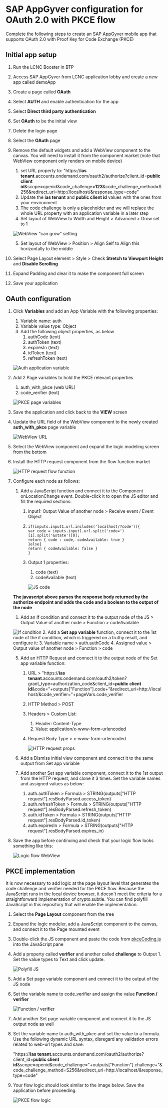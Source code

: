# SAP AppGyver configuration for OAuth 2.0 with PKCE flow

  Complete the following steps to create an SAP AppGyver mobile app that supports OAuth 2.0 with Proof Key for Code Exchange (PKCE)

## Initial app setup

  1. Run the LCNC Booster in BTP
  2. Access SAP AppGyver from LCNC application lobby and create a new app called demoApp
  3. Create a page called **OAuth**
  4. Select **AUTH** and enable authentication for the app
  5. Select **Direct third party authentication**
  6. Set **OAuth** to be the initial view
  7. Delete the login page
  8. Select the **OAuth** page
  9. Remove the default widgets and add a WebView component to the canvas. You will need to install it from the component market (note that WebView component only renders on mobile device)
     1. set URL property to: "https://**ias tenant**.accounts.ondemand.com/oauth2/authorize?client_id=**public client id**&scope=openid&code_challenge=**123**&code_challenge_method=S256&redirect_uri=http://localhost/&response_type=code"
     2. Update the **ias tenant** and **public client id** values with the ones from your environment
     3. The code challenge is only a placeholder and we will replace the whole URL property with an application variable in a later step
     4. Set layout of WebView to Width and Height > Advanced > Grow set to 1

       ![WebView "can grow" setting](./images/1-can-grow.png)

     5. Set layout of WebView > Position > Align Self to Align this horizontally to the middle
  10. Select Page Layout element > Style > Check **Stretch to Viewport Height** and **Disable Scrolling**
  11. Expand Padding and clear it to make the component full screen
  12. Save your application

## OAuth configuration

  1. Click **Variables** and add an App Variable with the following properties:
     1.  Variable name: auth
     2.  Variable value type: Object
     3.  Add the following object properties, as below
         1.  authCode (text)
         2.  authToken (text)
         3.  expiresIn (text)
         4.  idToken (text)
         5.  refreshToken (text)

       ![Auth application variable](./images/2-auth-object.png)
        
  2.  Add 2 Page variables to hold the PKCE relevant properties
      1.  auth_with_pkce (web URL)
      2.  code_verifier (text)

       ![PKCE page variables](images/6-page-vars.png)

  3.  Save the application and click back to the **VIEW** screen
  4.  Update the URL field of the WebView component to the newly created **auth_with_pkce** page variable

       ![WebView URL](images/7-auth-with-pkce.png)

  5.  Select the WebView component and expand the logic modeling screen from the bottom
  6.  Install the HTTP request component from the flow function market

       ![HTTP request flow function](images/3-http-req.png)
 
  7.  Configure each node as follows:
      1.  Add a JavaScript function and connect it to the Component onLocationChange event. Double-click it to open the JS editor and fill the required sections:
          1.  input1: Output Value of another node > Receive event / Event Object
          2.  ```
              if(inputs.input1.url.includes('localhost/?code')){
              var code = inputs.input1.url.split('code=')[1].split('&state')[0];
              return { code : code, codeAvailable: true } 
              }else{
              return { codeAvailable: false } 
              }
              ```
          3. Output 1 properties:
             1. code (text)
             2. codeAvailable (text)

             ![JS code](images/4-js-code.png)

      **The javascript above parses the response body returned by the authorize endpoint and adds the code and a boolean to the output of the node**

      1.  Add an If condition and connect it to the output node of the JS > Output Value of another node > Function > codeAvailable

        ![If condition](images/5-if-condition.png)
      2.  Add a **Set app variable** function, connect it to the 1st node of the if condition, which is triggered on a truthy result, and configure it:
      3.  Variable name > auth.authCode
      4.  Assigned value > Output value of another node > Function > code

      5.  Add an HTTP Request and connect it to the output node of the Set app variable function:
          1.  URL > "https://**ias tenant**.accounts.ondemand.com/oauth2/token?grant_type=authorization_code&client_id=**public client id**&code="+outputs["Function"].code+"&redirect_uri=http://localhost/&code_verifier="+pageVars.code_verifier
          2.  HTTP Method > POST
          3.  Headers > Custom List:
              1.  Header: Content-Type  
              2.  Value: application/x-www-form-urlencoded
          4.  Request Body Type > x-www-form-urlencoded

              ![HTTP request props](images/8-http-post.png)

      6.  Add a Dismiss initial view component and connect it to the same output from Set app variable
      7.  Add another Set app variable component, connect it to the 1st output from the HTTP request, and clone it 3 times. Set the variable names and assigned values as below:
          1.  auth.authToken > Formula > STRING(outputs["HTTP request"].resBodyParsed.access_token)
          2.  auth.refreshToken > Formula > STRING(outputs["HTTP request"].resBodyParsed.refresh_token)
          3.  auth.idToken > Formula > STRING(outputs["HTTP request"].resBodyParsed.id_token)
          4.  auth.expiresIn > Formula > STRING(outputs["HTTP request"].resBodyParsed.expires_in)
  8.  Save the app before continuing and check that your logic flow looks something like this:
      
      ![Logic flow WebView](images/9-webview-logic.png)

## PKCE implementation

  It is now necessary to add logic at the page layout level that generates the code challenge and verifier needed for the PKCE flow. Because the JavaScript runs in the local device browser, it doesn't meet the criteria for a straightforward implementation of crypto.subtle. You can find polyfill JavaScript in this repository that will enable the implementation.

1.  Select the **Page Layout** component from the tree
2.  Expand the logic modeler, add a JavaScript component to the canvas, and connect it to the Page mounted event
3.  Double-click the JS component and paste the code from [pkceCoding.js](./pkceCoding.js) into the JavaScript pane
4.  Add a property called **verifier** and another called **challenge** to Output 1. Set the value types to Text and click update.

    ![Polyfill JS](images/10-polyfill-js.png)

5. Add a Set page variable component and connect it to the output of the JS node
6. Set the variable name to code_verifier and assign the value **Function / verifier**

    ![Function / verifier](./images/11-functionverifier.png)

7. Add another Set page variable component and connect it to the JS output node as well
8. Set the variable name to auth_with_pkce and set the value to a formula. Use the following dynamic URL syntax, disregard any validation errors related to web-url types and save:

    "https://**ias tenant**.accounts.ondemand.com/oauth2/authorize?client_id=**public client id**&scope=openid&code_challenge="+outputs["Function"].challenge+"&code_challenge_method=S256&redirect_uri=http://localhost/&response_type=code"

9. Your flow logic should look similar to the image below. Save the application before proceeding.

    ![PKCE flow logic](images/12-pkce-flow.png)